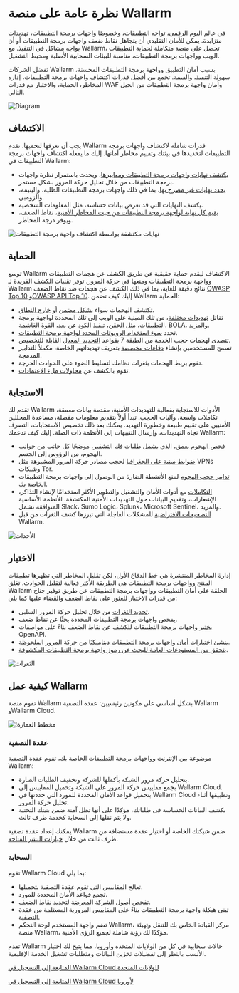 # نظرة عامة على منصة Wallarm

في عالم اليوم الرقمي، تواجه التطبيقات، وخصوصًا واجهات برمجة التطبيقات، تهديدات متزايدة. يمكن للأمان التقليدي أن يتجاهل نقاط ضعف واجهات برمجة التطبيقات أو أن يواجه مشاكل في التنفيذ. مع Wallarm، تحصل على منصة متكاملة لحماية التطبيقات الويب وواجهات برمجة التطبيقات، مناسبة للبيئات السحابية الأصلية ومحيط التشغيل.

تفضل الشركات Wallarm بسبب أمان التطبيق وواجهة برمجة التطبيقات المحسنة، سهولة التنفيذ، والقيمة. تجمع بين أفضل قدرات اكتشاف واجهات برمجة التطبيقات، إدارة المخاطر، الحماية، والاختبار مع قدرات WAF وأمان واجهة برمجة التطبيقات من الجيل التالي.

![Diagram](../images/about-wallarm-waf/overview/wallarm-features.png)

## الاكتشاف

يجب أن تعرفها لتحميها. تقدم Wallarm قدرات شاملة لاكتشاف واجهات برمجة التطبيقات لتحديدها في بيئتك وتقييم مخاطر أمانها. إليك ما يفعله اكتشاف واجهات برمجة التطبيقات في Wallarm:

* [يكتشف نهايات واجهات برمجة التطبيقات ومعاييرها](../api-discovery/overview.md)، ويحدث باستمرار نظرة واجهات برمجة التطبيقات من خلال تحليل حركة المرور بشكل مستمر.
* [يحدد نهايات غير مصرح بها](../api-discovery/rogue-api.md)، بما في ذلك واجهات برمجة التطبيقات الظلية، واليتيمة، والزومبي.
* يكشف النهايات التي قد تعرض بيانات حساسة، مثل المعلومات الشخصية.
* [يقيم كل نهاية لواجهة برمجة التطبيقات من حيث المخاطر الأمنية](../api-discovery/risk-score.md)، نقاط الضعف، ويوفر درجة المخاطر.

![نهايات مكتشفة بواسطة اكتشاف واجهة برمجة التطبيقات](../images/about-wallarm-waf/api-discovery/discovered-api-endpoints.png)

## الحماية

توسع Wallarm الاكتشاف ليقدم حماية حقيقية عن طريق الكشف عن هجمات التطبيقات وواجهة برمجة التطبيقات ومنعها في حركة المرور. توفر تقنيات الكشف الفريدة لـ Wallarm نتائج دقيقة للغاية، بما في ذلك الكشف عن هجمات ضد نقاط الضعف [OWASP Top 10](https://owasp.org/www-project-top-ten/) و[OWASP API Top 10](https://owasp.org/www-project-api-security/). إليك كيف تضمن Wallarm الحماية:

* تكتشف الهجمات سواء [بشكل مضمن](../installation/inline/overview.md) أو [خارج النطاق](../installation/oob/overview.md).
* تقاتل [تهديدات مختلفة](../attacks-vulns-list.md)، من تلك المبنية على الويب إلى تلك المحددة لواجهة برمجة التطبيقات، مثل الحقن، تنفيذ الكود عن بعد، القوة الغاشمة، BOLA، والمزيد.
* تحدد [سوء استخدام الروبوتات المحدد لواجهة برمجة التطبيقات](../api-abuse-prevention/overview.md).
* تتصدى لهجمات حجب الخدمة من الطبقة 7 بقواعد [التحديد المعدل](../user-guides/rules/rate-limiting.md) القابلة للتخصيص.
* تسمح للمستخدمين بإنشاء [دفاعات مخصصة](../user-guides/rules/regex-rule.md) بتعريف تهديداتهم الخاصة، مكملاً للتدابير المدمجة.
* تقوم بربط الهجمات بثغرات نظامك لتسليط الضوء على الحوادث الحرجة.
* تقوم بالكشف عن [محاولات ملء الاعتمادات](../about-wallarm/credential-stuffing.md).

## الاستجابة

تقدم لك Wallarm الأدوات للاستجابة بفعالية للتهديدات الأمنية، مقدمة بيانات معمقة، تكاملات واسعة، وآليات الحجب. تبدأ أولاً بتقديم معلومات مفصلة، مساعدة المحللين الأمنيين على تقييم طبيعة وخطورة التهديد. يمكنك بعد ذلك تخصيص الاستجابات، التصرف تجاه التهديدات، وإرسال التنبيهات إلى الأنظمة ذات الصلة. إليك كيف تدعمك Wallarm:

* [فحص الهجوم بعمق](../user-guides/events/check-attack.md)، الذي يشمل طلبات فك التشفير، موضحًا كل جانب من جوانب الهجوم، من الرؤوس إلى الجسم.
* [ضوابط مبنية على الجغرافيا](../user-guides/ip-lists/overview.md) لحجب مصادر حركة المرور المشبوهة مثل VPNs وشبكات Tor.
* [تدابير حجب الهجوم](../admin-en/configure-wallarm-mode.md#available-filtration-modes) لمنع الأنشطة الضارة من الوصول إلى واجهات برمجة التطبيقات الخاصة بك.
* [التكاملات](../user-guides/settings/integrations/integrations-intro.md) مع أدوات الأمان والتشغيل والتطوير الأكثر استخدامًا لإنشاء التذاكر، الإشعارات، وتقديم البيانات حول التهديدات الأمنية المكتشفة. الأنظمة الأساسية المتوافقة تشمل Slack، Sumo Logic، Splunk، Microsoft Sentinel، والمزيد.
* [التصحيحات الافتراضية](../user-guides/rules/vpatch-rule.md) للمشكلات العاجلة التي تبرزها كشف الثغرات من قبل Wallarm.

![الأحداث](../images/about-wallarm-waf/overview/events-with-attacks.png)

## الاختبار

إدارة المخاطر المنتشرة هي خط الدفاع الأول، لكن تقليل المخاطر التي تظهرها تطبيقات المنتج وواجهات برمجة التطبيقات هي الطريقة الأكثر فعالية لتقليل الحوادث. تغلق Wallarm الحلقة على أمان التطبيقات وواجهات برمجة التطبيقات عن طريق توفير جناح من قدرات الاختبار للعثور على نقاط الضعف والقضاء عليها كما يلي:

* [تحديد الثغرات](../user-guides/vulnerabilities.md) من خلال تحليل حركة المرور السلبي.
* يفحص واجهات برمجة التطبيقات المحددة بحثًا عن نقاط ضعف.
* [يختبر](../fast/openapi-security-testing.md) واجهات برمجة التطبيقات للكشف عن نقاط الضعف بناءً على مواصفات OpenAPI.
* [ينشئ اختبارات أمان واجهات برمجة التطبيقات ديناميكيًا](../vulnerability-detection/active-threat-verification/overview.md) من حركة المرور الملحوظة.
* [يتحقق من المستودعات العامة للبحث عن رموز واجهة برمجة التطبيقات المكشوفة](../api-attack-surface/security-issues.md).

![الثغرات](../images/about-wallarm-waf/overview/vulnerabilities.png)

## كيفية عمل Wallarm

تقوم منصة Wallarm بشكل أساسي على مكونين رئيسيين: عقدة التصفية Wallarm وWallarm Cloud.

![!مخطط العمارة](../images/about-wallarm-waf/overview/filtering-node-cloud.png)

### عقدة التصفية

موضوعة بين الإنترنت وواجهات برمجة التطبيقات الخاصة بك، تقوم عقدة التصفية Wallarm:

* بتحليل حركة مرور الشبكة بأكملها للشركة وتخفيف الطلبات الضارة.
* بجمع مقاييس حركة المرور على الشبكة وتحميل المقاييس إلى Wallarm Cloud.
* بتحميل قواعد الأمان المحددة للمورد التي حددتها في Wallarm Cloud وتطبيقها أثناء تحليل حركة المرور.
* بكشف البيانات الحساسة في طلباتك، مؤكدًا على أنها تظل آمنة ضمن بنيتك التحتية ولا يتم نقلها إلى السحابة كخدمة طرف ثالث.

يمكنك إعداد عقدة تصفية Wallarm ضمن شبكتك الخاصة أو اختيار عقدة مستضافة من طرف ثالث من خلال [خيارات النشر المتاحة](../installation/supported-deployment-options.md).

### السحابة

تقوم Wallarm Cloud بما يلي:

* تعالج المقاييس التي تقوم عقدة التصفية بتحميلها.
* تجمع قواعد الأمان المحددة للمورد.
* تفحص أصول الشركة المعرضة لتحديد نقاط الضعف.
* تبني هيكلة واجهة برمجة التطبيقات بناءً على المقاييس المرورية المستلمة من عقدة التصفية.
* تضم واجهة المستخدم لوحة التحكم Wallarm، مركز القيادة الخاص بك للتنقل وتهيئة منصة Wallarm، مؤكدًا لك رؤية شاملة لجميع الرؤى الأمنية.

تقدم Wallarm حالات سحابية في كل من الولايات المتحدة وأوروبا، مما يتيح لك اختيار الأنسب بالنظر إلى تفضيلات تخزين البيانات ومتطلبات تشغيل الخدمة الإقليمية.

[المتابعة إلى التسجيل في Wallarm Cloud للولايات المتحدة](https://us1.my.wallarm.com/signup)

[المتابعة إلى التسجيل في Wallarm Cloud لأوروبا](https://my.wallarm.com/signup)